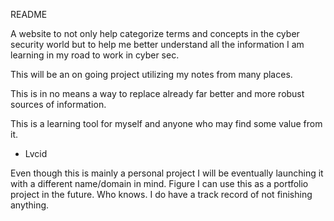 README

A website to not only help categorize terms and concepts in the cyber security world but to help me better understand all the information I am learning in my road to work in cyber sec.

This will be an on going project utilizing my notes from many places.

This is in no means a way to replace already far better and more robust sources of information.

This is a learning tool for myself and anyone who may find some value from it.

- Lvcid

Even though this is mainly a personal project I will be eventually launching it with a different name/domain in mind. Figure I can use this as a portfolio project in the future. Who knows. I do have a track record of not finishing anything.
